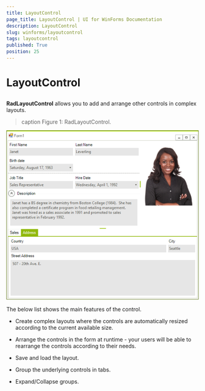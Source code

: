 ```yaml
---
title: LayoutControl
page_title: LayoutControl | UI for WinForms Documentation
description: LayoutControl
slug: winforms/layoutcontrol
tags: layoutcontrol
published: True
position: 25
---
```


# LayoutControl



## 

__RadLayoutControl__ allows you to add and arrange other controls in complex layouts.
>caption Figure 1: RadLayoutControl.

![layoutcontrol-overview 001](images/layoutcontrol-overview001.png)

The below list shows the main features of the control.
        

* Create complex layouts where the controls are automatically resized according to the current available size.
            

* Arrange the controls in the form at runtime - your users will be able to rearrange the controls according to their needs.
            

* Save and load the layout.
            

* Group the underlying controls in tabs.
            

* Expand/Collapse groups.
            

